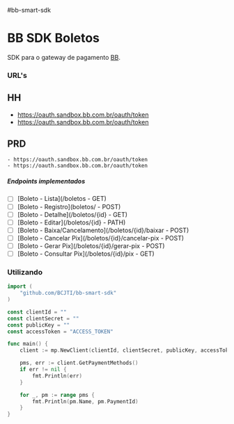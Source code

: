 #bb-smart-sdk

# BB SDK Boletos


SDK para o gateway de pagamento [BB](https://apoio.developers.bb.com.br/referency).

### URL's
## HH
 - https://oauth.sandbox.bb.com.br/oauth/token
 - https://oauth.sandbox.bb.com.br/oauth/token
 

## PRD
    - https://oauth.sandbox.bb.com.br/oauth/token
    - https://oauth.sandbox.bb.com.br/oauth/token
 

##### Endpoints implementados
- [ ] [Boleto - Lista](/boletos - GET)
- [ ] [Boleto - Registro](boletos/ - POST)
- [ ] [Boleto - Detalhe](/boletos/{id} - GET)
- [ ] [Boleto - Editar](/boletos/{id} - PATH)
- [ ] [Boleto - Baixa/Cancelamento](/boletos/{id}/baixar - POST)
- [ ] [Boleto - Cancelar Pix](/boletos/{id}/cancelar-pix - POST)
- [ ] [Boleto - Gerar Pix](/boletos/{id}/gerar-pix - POST)
- [ ] [Boleto - Consultar Pix](/boletos/{id}/pix - GET)

### Utilizando

```go
import (
	"github.com/BCJTI/bb-smart-sdk"
)

const clientId = ""
const clientSecret = ""
const publicKey = ""
const accessToken = "ACCESS_TOKEN"

func main() {
	client := mp.NewClient(clientId, clientSecret, publicKey, accessToken)

	pms, err := client.GetPaymentMethods()
	if err != nil {
		fmt.Println(err)
	}

	for _, pm := range pms {
		fmt.Println(pm.Name, pm.PaymentId)
	}
}
```




